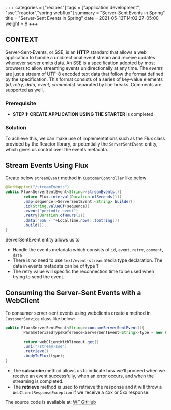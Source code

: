 +++ 
categories = ["recipes"]
tags = ["application development", "sse","reactor","spring webflux"]
summary = "Server-Sent Events in Spring"
title = "Server-Sent Events in Spring"
date = 2021-05-13T14:02:27-05:00 
weight = 9 
+++

## CONTEXT

Server-Sent-Events, or SSE, is an **HTTP** standard that allows a web application to handle a unidirectional event
stream and receive updates whenever server emits data. An SSE is a specification adopted by most browsers to allow
streaming events unidirectionally at any time. The *events* are just a stream of UTF-8 encoded text data that follow the
format defined by the specification. This format consists of a series of key-value elements _(id, retry, data, event,
comments)_ separated by line breaks. Comments are supported as well.

### Prerequisite

- **STEP 1: CREATE APPLICATION USING THE STARTER** is completed.

### Solution

To achieve this, we can make use of implementations such as the Flux class provided by the Reactor library, or
potentially the `ServerSentEvent` entity, which gives us control over the events metadata.

## Stream Events Using Flux

Create below `streamEvent` method in `CustomerController` like below

```java
@GetMapping("/streamEvents")
public Flux<ServerSentEvent<String>>streamEvents(){
        return Flux.interval(Duration.ofSeconds(1))
        .map(sequence->ServerSentEvent.<String> builder()
        .id(String.valueOf(sequence))
        .event("periodic-event")
        .retry(Duration.ofHours(2))
        .data("SSE - "+LocalTime.now().toString())
        .build());
}
```

ServerSentEvent entity allows us to

* Handle the events metadata which consists of `id`, `event`, `retry`, `comment`, `data`
* There is no need to use `text/event-stream` media type declaration. The data in events metadata can be of type `T`
* The retry value will specific the reconnection time to be used when trying to send the event.

## Consuming the Server-Sent Events with a WebClient

To consumer server-sent events using webclients create a method in `CustomerService` class like below:

```java
public Flux<ServerSentEvent<String>>consumeServerSentEvent(){
        ParameterizedTypeReference<ServerSentEvent<String>>type = new ParameterizedTypeReference<ServerSentEvent<String>>(){};

        return webClientWithTimeout.get()
        .uri("/stream-sse")
        .retrieve()
        .bodyToFlux(type);
}
```

* The **subscribe** method allows us to indicate how we'll proceed when we receive an event successfully, when an error
  occurs, and when the streaming is completed.
* The **retrieve** method is used to retrieve the response and it will throw a `WebClientResponseException` if we
  receive a 4xx or 5xx response.

The source code is available at: [WF GitHub](https://github.wellsfargo.com/app-ebst/wf-reactive-project-starter)


